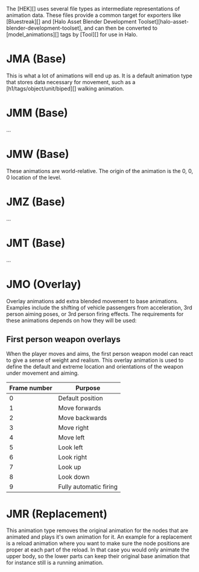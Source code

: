 The [HEK][] uses several file types as intermediate representations of animation data. These files provide a common target for exporters like [Bluestreak][] and [Halo Asset Blender Development Toolset][halo-asset-blender-development-toolset], and can then be converted to [model_animations][] tags by [Tool][] for use in Halo.

# JMA (Base)
This is what a lot of animations will end up as. It is a default animation type that stores data necessary for movement, such as a [h1/tags/object/unit/biped][] walking animation.

# JMM (Base)
...

# JMW (Base)
These animations are world-relative. The origin of the animation is the 0, 0, 0 location of the level.

# JMZ (Base)
...

# JMT (Base)
...

# JMO (Overlay)
Overlay animations add extra blended movement to base animations. Examples include the shifting of vehicle passengers from acceleration, 3rd person aiming poses, or 3rd person firing effects. The requirements for these animations depends on how they will be used:

## First person weapon overlays
When the player moves and aims, the first person weapon model can react to give a sense of weight and realism. This overlay animation is used to define the default and extreme location and orientations of the weapon under movement and aiming.

| Frame number | Purpose  |
|--------------|----------|
| 0 | Default position
| 1 | Move forwards
| 2 | Move backwards
| 3 | Move right
| 4 | Move left
| 5 | Look left
| 6 | Look right
| 7 | Look up
| 8 | Look down
| 9 | Fully automatic firing

# JMR (Replacement)
This animation type removes the original animation for the nodes that are animated and plays it's own animation for it. An example for a replacement is a reload animation where you want to make sure the node positions are proper at each part of the reload. In that case you would only animate the upper body, so the lower parts can keep their original base animation that for instance still is a running animation.
